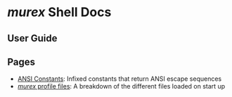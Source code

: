 # _murex_ Shell Docs

## User Guide

## Pages

* [ANSI Constants](user-guide/ansi.md):
  Infixed constants that return ANSI escape sequences
* [_murex_ profile files](user-guide/profile.md):
  A breakdown of the different files loaded on start up